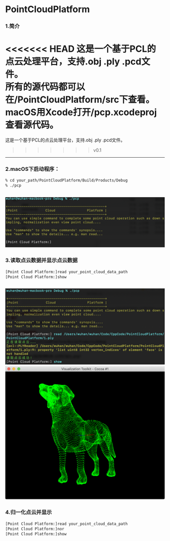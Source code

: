 # PointCloudPlatform
### 1.简介  
<<<<<<< HEAD
这是一个基于PCL的点云处理平台，支持.obj .ply .pcd文件。  
所有的源代码都可以在/PointCloudPlatform/src下查看。  
macOS用Xcode打开/pcp.xcodeproj查看源代码。  
=======

这是一个基于PCL的点云处理平台，支持.obj .ply .pcd文件。
>>>>>>> v0.1

---

### 2.macOS下启动程序：   
```
% cd your_path/PointCloudPlatform/Build/Products/Debug  
% ./pcp  
```
![avatar](image/QQ20200630-123927@2x.png)  
---  
### 3.读取点云数据并显示点云数据  
```  
[Point Cloud Platform:]read your_point_cloud_data_path
[Point Cloud Platform:]show
```
![avatar](image/QQ20200630-145641@2x.png)
![avatar](image/QQ20200630-145851@2x.png)
--- 
### 4.归一化点云并显示  
```
[Point Cloud Platform:]read your_point_cloud_data_path
[Point Cloud Platform:]nor
[Point Cloud Platform:]show
```